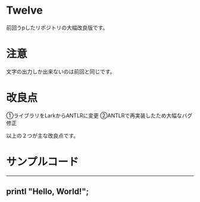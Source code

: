 # Twelve 
前回うpしたリポジトリの大幅改良版です。

# 注意
文字の出力しか出来ないのは前回と同じです。

# 改良点
①ライブラリをLarkからANTLRに変更
②ANTLRで再実装したため大幅なバグ修正

以上の２つが主な改良点です。

# サンプルコード
------------------------
printl "Hello, World!";
------------------------
